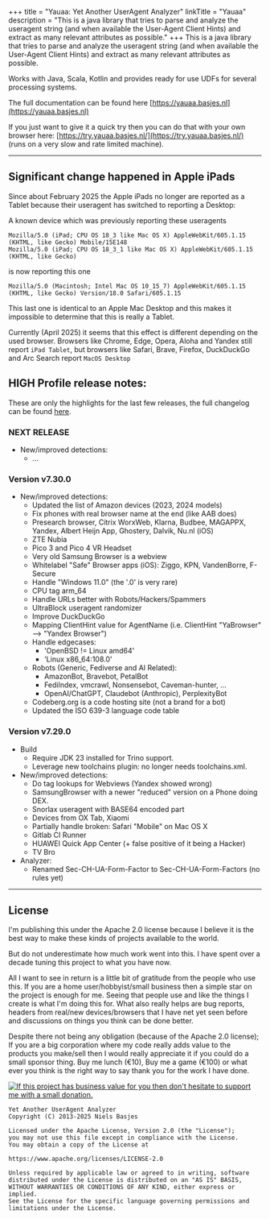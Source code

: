+++
title = "Yauaa: Yet Another UserAgent Analyzer"
linkTitle = "Yauaa"
description = "This is a java library that tries to parse and analyze the useragent string (and when available the User-Agent Client Hints) and extract as many relevant attributes as possible."
+++
This is a java library that tries to parse and analyze the useragent string (and when available the User-Agent Client Hints) and extract as many relevant attributes as possible.

Works with Java, Scala, Kotlin and provides ready for use UDFs for several processing systems.

The full documentation can be found here [https://yauaa.basjes.nl](https://yauaa.basjes.nl)

If you just want to give it a quick try then you can do that with your own browser here: [https://try.yauaa.basjes.nl/](https://try.yauaa.basjes.nl/) (runs on a very slow and rate limited machine).

---

## Significant change happened in Apple iPads
Since about February 2025 the Apple iPads no longer are reported as a Tablet because their useragent has switched to reporting a Desktop:

A known device which was previously reporting these useragents

    Mozilla/5.0 (iPad; CPU OS 18_3 like Mac OS X) AppleWebKit/605.1.15 (KHTML, like Gecko) Mobile/15E148
    Mozilla/5.0 (iPad; CPU OS 18_3_1 like Mac OS X) AppleWebKit/605.1.15 (KHTML, like Gecko)

is now reporting this one

    Mozilla/5.0 (Macintosh; Intel Mac OS 10_15_7) AppleWebKit/605.1.15 (KHTML, like Gecko) Version/18.0 Safari/605.1.15

This last one is identical to an Apple Mac Desktop and this makes it impossible to determine that this is really a Tablet.

Currently (April 2025) it seems that this effect is different depending on the used browser. Browsers like Chrome, Edge, Opera, Aloha and Yandex still report `iPad Tablet`, but browsers like Safari, Brave, Firefox, DuckDuckGo and Arc Search report `MacOS Desktop`

## HIGH Profile release notes:

These are only the highlights for the last few releases, the full changelog can be found [here](https://github.com/nielsbasjes/yauaa/blob/main/CHANGELOG.md).

### NEXT RELEASE
- New/improved detections:
  - ...

### Version v7.30.0
- New/improved detections:
  - Updated the list of Amazon devices (2023, 2024 models)
  - Fix phones with real browser name at the end (like AAB does)
  - Presearch browser, Citrix WorxWeb, Klarna, Budbee, MAGAPPX, Yandex, Albert Heijn App, Ghostery, Dalvik, Nu.nl (iOS)
  - ZTE Nubia
  - Pico 3 and Pico 4 VR Headset
  - Very old Samsung Browser is a webview
  - Whitelabel "Safe" Browser apps (iOS): Ziggo, KPN, VandenBorre, F-Secure
  - Handle "Windows 11.0" (the '.0' is very rare)
  - CPU tag arm_64
  - Handle URLs better with Robots/Hackers/Spammers
  - UltraBlock useragent randomizer
  - Improve DuckDuckGo
  - Mapping ClientHint value for AgentName (i.e. ClientHint "YaBrowser" --> "Yandex Browser")
  - Handle edgecases:
      - 'OpenBSD != Linux amd64'
      - 'Linux x86_64:108.0'
  - Robots (Generic, Fediverse and AI Related):
      - AmazonBot, Bravebot, PetalBot
      - FediIndex, vmcrawl, Nonsensebot, Caveman-hunter, ...
      - OpenAI/ChatGPT, Claudebot (Anthropic), PerplexityBot
  - Codeberg.org is a code hosting site (not a brand for a bot)
  - Updated the ISO 639-3 language code table

### Version v7.29.0
- Build
  - Require JDK 23 installed for Trino support.
  - Leverage new toolchains plugin: no longer needs toolchains.xml.
- New/improved detections:
  - Do tag lookups for Webviews (Yandex showed wrong)
  - SamsungBrowser with a newer "reduced" version on a Phone doing DEX.
  - Snorlax useragent with BASE64 encoded part
  - Devices from OX Tab, Xiaomi
  - Partially handle broken: Safari "Mobile" on Mac OS X
  - Gitlab CI Runner
  - HUAWEI Quick App Center (+ false positive of it being a Hacker)
  - TV Bro
- Analyzer:
  - Renamed Sec-CH-UA-Form-Factor to Sec-CH-UA-Form-Factors (no rules yet)


---
## License
I'm publishing this under the Apache 2.0 license because I believe it is the best way to make these kinds of projects available to the world.

But do not underestimate how much work went into this. I have spent over a decade tuning this project to what you have now.

All I want to see in return is a little bit of gratitude from the people who use this.
If you are a home user/hobbyist/small business then a simple star on the project is enough for me. Seeing that people use and like the things I create is what I'm doing this for.
What also really helps are bug reports, headers from real/new devices/browsers that I have net yet seen before and discussions on things you think can be done better.

Despite there not being any obligation (because of the Apache 2.0 license); If you are a big corporation where my code really adds value to the products you make/sell then I would really appreciate it if you could do a small sponsor thing. Buy me lunch (€10), Buy me a game (€100) or what ever you think is the right way to say thank you for the work I have done.

[![If this project has business value for you then don't hesitate to support me with a small donation.](https://img.shields.io/badge/Sponsor%20me-via%20Github-darkgreen.svg)](https://github.com/sponsors/nielsbasjes)

    Yet Another UserAgent Analyzer
    Copyright (C) 2013-2025 Niels Basjes

    Licensed under the Apache License, Version 2.0 (the "License");
    you may not use this file except in compliance with the License.
    You may obtain a copy of the License at

    https://www.apache.org/licenses/LICENSE-2.0

    Unless required by applicable law or agreed to in writing, software
    distributed under the License is distributed on an "AS IS" BASIS,
    WITHOUT WARRANTIES OR CONDITIONS OF ANY KIND, either express or implied.
    See the License for the specific language governing permissions and
    limitations under the License.
